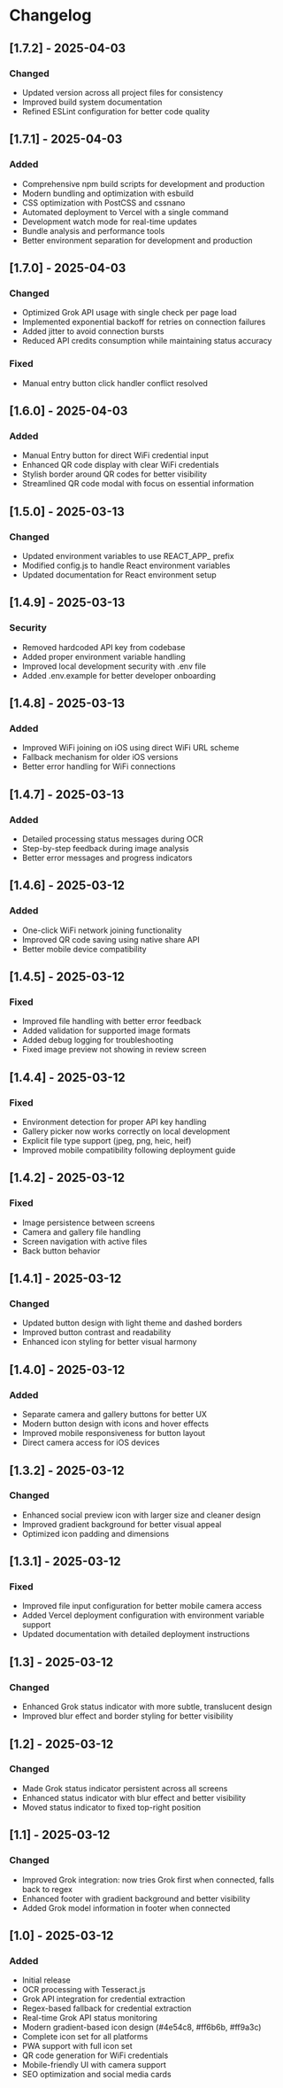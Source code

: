 # Changelog

## [1.7.2] - 2025-04-03
### Changed
- Updated version across all project files for consistency
- Improved build system documentation
- Refined ESLint configuration for better code quality

## [1.7.1] - 2025-04-03
### Added
- Comprehensive npm build scripts for development and production
- Modern bundling and optimization with esbuild
- CSS optimization with PostCSS and cssnano
- Automated deployment to Vercel with a single command
- Development watch mode for real-time updates
- Bundle analysis and performance tools
- Better environment separation for development and production

## [1.7.0] - 2025-04-03
### Changed
- Optimized Grok API usage with single check per page load
- Implemented exponential backoff for retries on connection failures
- Added jitter to avoid connection bursts
- Reduced API credits consumption while maintaining status accuracy

### Fixed
- Manual entry button click handler conflict resolved

## [1.6.0] - 2025-04-03
### Added
- Manual Entry button for direct WiFi credential input
- Enhanced QR code display with clear WiFi credentials
- Stylish border around QR codes for better visibility
- Streamlined QR code modal with focus on essential information

## [1.5.0] - 2025-03-13
### Changed
- Updated environment variables to use REACT_APP_ prefix
- Modified config.js to handle React environment variables
- Updated documentation for React environment setup

## [1.4.9] - 2025-03-13
### Security
- Removed hardcoded API key from codebase
- Added proper environment variable handling
- Improved local development security with .env file
- Added .env.example for better developer onboarding

## [1.4.8] - 2025-03-13
### Added
- Improved WiFi joining on iOS using direct WiFi URL scheme
- Fallback mechanism for older iOS versions
- Better error handling for WiFi connections

## [1.4.7] - 2025-03-13
### Added
- Detailed processing status messages during OCR
- Step-by-step feedback during image analysis
- Better error messages and progress indicators

## [1.4.6] - 2025-03-12
### Added
- One-click WiFi network joining functionality
- Improved QR code saving using native share API
- Better mobile device compatibility

## [1.4.5] - 2025-03-12
### Fixed
- Improved file handling with better error feedback
- Added validation for supported image formats
- Added debug logging for troubleshooting
- Fixed image preview not showing in review screen

## [1.4.4] - 2025-03-12
### Fixed
- Environment detection for proper API key handling
- Gallery picker now works correctly on local development
- Explicit file type support (jpeg, png, heic, heif)
- Improved mobile compatibility following deployment guide

## [1.4.2] - 2025-03-12
### Fixed
- Image persistence between screens
- Camera and gallery file handling
- Screen navigation with active files
- Back button behavior

## [1.4.1] - 2025-03-12
### Changed
- Updated button design with light theme and dashed borders
- Improved button contrast and readability
- Enhanced icon styling for better visual harmony

## [1.4.0] - 2025-03-12
### Added
- Separate camera and gallery buttons for better UX
- Modern button design with icons and hover effects
- Improved mobile responsiveness for button layout
- Direct camera access for iOS devices

## [1.3.2] - 2025-03-12
### Changed
- Enhanced social preview icon with larger size and cleaner design
- Improved gradient background for better visual appeal
- Optimized icon padding and dimensions

## [1.3.1] - 2025-03-12
### Fixed
- Improved file input configuration for better mobile camera access
- Added Vercel deployment configuration with environment variable support
- Updated documentation with detailed deployment instructions

## [1.3] - 2025-03-12
### Changed
- Enhanced Grok status indicator with more subtle, translucent design
- Improved blur effect and border styling for better visibility

## [1.2] - 2025-03-12
### Changed
- Made Grok status indicator persistent across all screens
- Enhanced status indicator with blur effect and better visibility
- Moved status indicator to fixed top-right position

## [1.1] - 2025-03-12
### Changed
- Improved Grok integration: now tries Grok first when connected, falls back to regex
- Enhanced footer with gradient background and better visibility
- Added Grok model information in footer when connected

## [1.0] - 2025-03-12
### Added
- Initial release
- OCR processing with Tesseract.js
- Grok API integration for credential extraction
- Regex-based fallback for credential extraction
- Real-time Grok API status monitoring
- Modern gradient-based icon design (#4e54c8, #ff6b6b, #ff9a3c)
- Complete icon set for all platforms
- PWA support with full icon set
- QR code generation for WiFi credentials
- Mobile-friendly UI with camera support
- SEO optimization and social media cards
